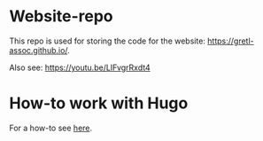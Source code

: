 # Website-repo
This repo is used for storing the code for the website: https://gretl-assoc.github.io/.

Also see: https://youtu.be/LIFvgrRxdt4

# How-to work with Hugo
For a how-to see [here](https://github.com/atecon/blog).
